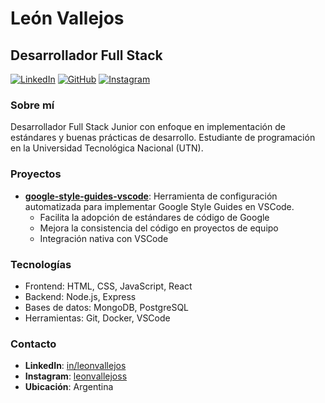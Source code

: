 # León Vallejos

## Desarrollador Full Stack

[![LinkedIn](https://img.shields.io/badge/LinkedIn-leonvallejos-0077B5?style=flat&logo=linkedin)](https://linkedin.com/in/leonvallejos)
[![GitHub](https://img.shields.io/badge/GitHub-leonvallejoss-181717?style=flat&logo=github)](https://github.com/leonvallejoss)
[![Instagram](https://img.shields.io/badge/Instagram-leonvallejoss-E4405F?style=flat&logo=instagram)](https://instagram.com/leonvallejoss)

### Sobre mí

Desarrollador Full Stack Junior con enfoque en implementación de estándares y buenas prácticas de desarrollo. Estudiante de programación en la Universidad Tecnológica Nacional (UTN).

### Proyectos

- **[google-style-guides-vscode](https://github.com/leonvallejoss/google-style-guides-vscode)**: Herramienta de configuración automatizada para implementar Google Style Guides en VSCode.
  - Facilita la adopción de estándares de código de Google
  - Mejora la consistencia del código en proyectos de equipo
  - Integración nativa con VSCode

### Tecnologías

- Frontend: HTML, CSS, JavaScript, React
- Backend: Node.js, Express
- Bases de datos: MongoDB, PostgreSQL
- Herramientas: Git, Docker, VSCode

### Contacto

- **LinkedIn**: [in/leonvallejos](https://linkedin.com/in/leonvallejos)
- **Instagram**: [leonvallejoss](https://instagram.com/leonvallejoss)
- **Ubicación**: Argentina
